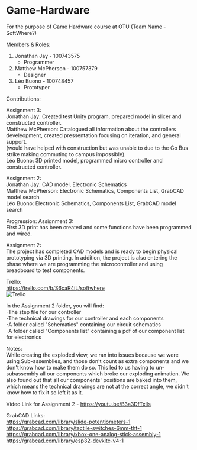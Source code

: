 # Game-Hardware
For the purpose of Game Hardware course at OTU (Team Name - SoftWhere?)

Members & Roles:   
1. Jonathan Jay - 100743575   
   - Programmer  
2. Matthew McPherson - 100757379 
   - Designer  
3. Léo Buono - 100748457  
   - Prototyper  

Contributions:
  
Assignment 3:  
     Jonathan Jay:           Created test Unity program, prepared model in slicer and constructed controller.           
     Matthew McPherson:    Catalogued all information about the controllers develeopment, created pressentation focusing on iteration, and general support.   
         (would have helped with construction but was unable to due to the Go Bus strike making commuting to campus impossible).    
     Léo Buono:            3D printed model, programmed micro controller and constructed controller.  
       
Assignment 2:  
     Jonathan Jay:        CAD model, Electronic Schematics  
     Matthew McPherson:   Electronic Schematics, Components List, GrabCAD model search  
     Léo Buono:           Electronic Schematics, Components List, GrabCAD model search  

Progression: 
Assignment 3:  
   First 3D print has been created and some functions have been programmed and wired.  
  
Assignment 2:  
     The project has completed CAD models and is ready to begin physical prototyping via 3D printing. In addition, the project is also entering the phase where we are programming the microcontroller and using breadboard to test components.     

Trello:  
https://trello.com/b/S6caR4iL/softwhere  
![Trello](https://user-images.githubusercontent.com/56273440/197897360-5b0d1142-41d0-482b-b636-3af4ce017203.PNG)  

In the Assignment 2 folder, you will find:  
-The step file for our controller  
-The technical drawings for our controller and each components  
-A folder called "Schematics" containing our circuit schematics  
-A folder called "Components list" containing a pdf of our component list for electronics  

Notes:  
While creating the exploded view, we ran into issues because we were using Sub-assemblies, and those don't count as extra components and we don't know how to make them do so. This led to us having to un-subassembly all our components which broke our exploding animation. We also found out that all our components' positions are baked into them, which means the technical drawings are not at the correct angle, we didn't know how to fix it so left it as it.

Video Link for Assignment 2 - https://youtu.be/B3a3DfTxIls  

GrabCAD Links:  
https://grabcad.com/library/slide-potentiometers-1  
https://grabcad.com/library/tactile-switches-6mm-tht-1  
https://grabcad.com/library/xbox-one-analog-stick-assembly-1  
https://grabcad.com/library/esp32-devkitc-v4-1  

